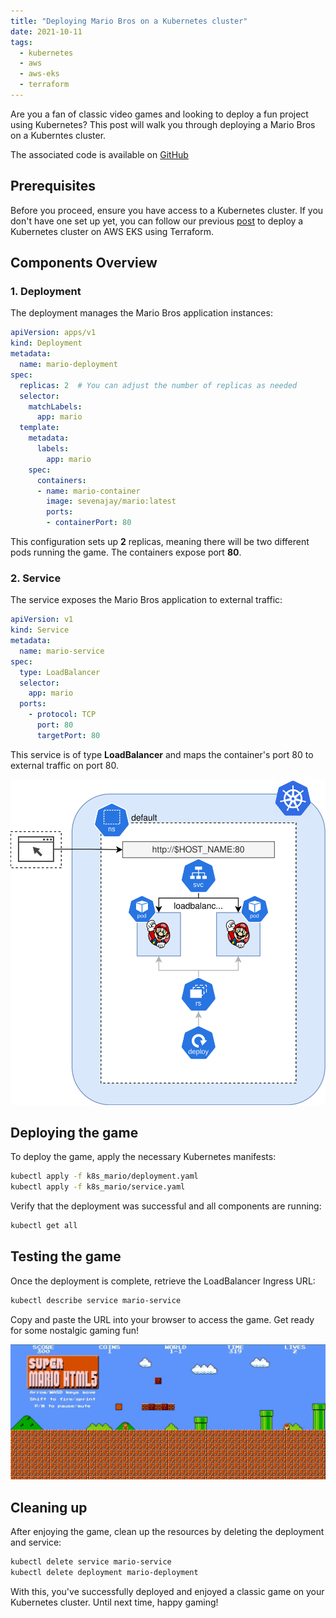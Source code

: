 ```yaml
---
title: "Deploying Mario Bros on a Kubernetes cluster"
date: 2021-10-11
tags:
  - kubernetes
  - aws
  - aws-eks
  - terraform
---
```


Are you a fan of classic video games and looking to deploy a fun project using Kubernetes? This post will walk you through deploying a Mario Bros on a Kuberntes cluster.

The associated code is available on [GitHub](https://github.com/veben/aws_tf_eks_mario)

## Prerequisites
Before you proceed, ensure you have access to a Kubernetes cluster. If you don't have one set up yet, you can follow our previous [post](https://veben.github.io/tf-aws-eks/) to deploy a Kubernetes cluster on AWS EKS using Terraform.

## Components Overview

### 1. Deployment
The deployment manages the Mario Bros application instances:

```yaml
apiVersion: apps/v1
kind: Deployment
metadata:
  name: mario-deployment
spec:
  replicas: 2  # You can adjust the number of replicas as needed
  selector:
    matchLabels:
      app: mario
  template:
    metadata:
      labels:
        app: mario
    spec:
      containers:
      - name: mario-container
        image: sevenajay/mario:latest 
        ports:
        - containerPort: 80
```

This configuration sets up **2** replicas, meaning there will be two different pods running the game. The containers expose port **80**.

### 2. Service
The service exposes the Mario Bros application to external traffic:

```yaml
apiVersion: v1
kind: Service
metadata:
  name: mario-service
spec:
  type: LoadBalancer
  selector:
    app: mario
  ports:
    - protocol: TCP
      port: 80
      targetPort: 80
```

This service is of type **LoadBalancer** and maps the container's port 80 to external traffic on port 80.

<img src="https://raw.githubusercontent.com/veben/helm_charts/main/charts/helm_chart_mario_bros/mario_bros_helm_chart.drawio.svg" alt="mario_bros_helm_chart.drawio.svg" style="width:800px;height:auto;">

## Deploying the game
To deploy the game, apply the necessary Kubernetes manifests:
```sh
kubectl apply -f k8s_mario/deployment.yaml
kubectl apply -f k8s_mario/service.yaml
```

Verify that the deployment was successful and all components are running:
```sh
kubectl get all
```

## Testing the game
Once the deployment is complete, retrieve the LoadBalancer Ingress URL:
```sh
kubectl describe service mario-service
```

Copy and paste the URL into your browser to access the game. Get ready for some nostalgic gaming fun!

<img src="../assets/images/mario-bros-game.png" alt="mario-bros-game" style="width:800px;height:auto;">

## Cleaning up
After enjoying the game, clean up the resources by deleting the deployment and service:
```sh
kubectl delete service mario-service
kubectl delete deployment mario-deployment
```

With this, you've successfully deployed and enjoyed a classic game on your Kubernetes cluster. Until next time, happy gaming!